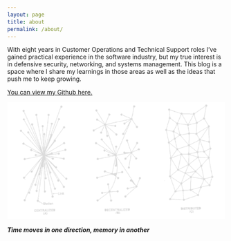 ```yaml
---
layout: page
title: about
permalink: /about/
---
```


With eight years in Customer Operations and Technical Support roles I’ve gained practical experience in the software industry, but my true interest is in defensive security, networking, and systems management. This blog is a space where I share my learnings in those areas as well as the ideas that push me to keep growing.

[You can view my Github here.](https://github.com/nettlesum)

![rhizome](/assets/main/rhizome.png)

***Time moves in one direction, memory in another***
